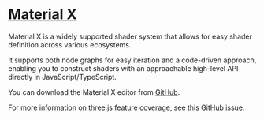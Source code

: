 # [Material X](https://materialx.org/)

Material X is a widely supported shader system that allows for easy shader definition across various ecosystems.

It supports both node graphs for easy iteration and a code-driven approach, enabling you to construct shaders with an approachable high-level API directly in JavaScript/TypeScript.

You can download the Material X editor from [GitHub](https://github.com/AcademySoftwareFoundation/MaterialX).

For more information on three.js feature coverage, see this [GitHub issue](https://github.com/mrdoob/three.js/issues/24674).
